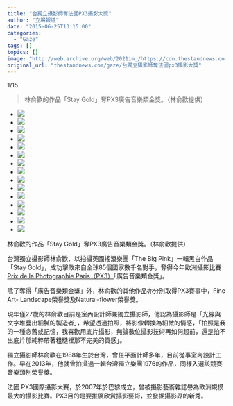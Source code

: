 ```yaml
---
title: "台獨立攝影師奪法國PX3攝影大獎"
author: "立場報道"
date: "2015-06-25T13:15:00"
categories:
  - "Gaze"
tags: []
topics: []
image: "http://web.archive.org/web/2021im_/https://cdn.thestandnews.com/media/photos/gallery/19/cache/winning20the20first201_WQ7AS_300x200cropcenter.jpg"
original_url: "thestandnews.com/gaze/台獨立攝影師奪法國px3攝影大獎"
---
```

[](#)[](#)

[](#)1/15[](#)

> 林俞歡的作品「Stay Gold」奪PX3廣告音樂類金獎。（林俞歡提供）

*   ![](http://web.archive.org/web/2021im_/https://cdn.thestandnews.com/media/photos/gallery/19/cache/winning20the20first201_WQ7AS_300x200cropcenter.jpg)
*   ![](http://web.archive.org/web/2021im_/https://cdn.thestandnews.com/media/photos/gallery/19/cache/winning20the20first202_SFIMv_300x200cropcenter.jpg)
*   ![](http://web.archive.org/web/2021im_/https://cdn.thestandnews.com/media/photos/gallery/19/cache/winning20the20first203_SfDDN_300x200cropcenter.jpg)
*   ![](http://web.archive.org/web/2021im_/https://cdn.thestandnews.com/media/photos/gallery/19/cache/winning20the20first204_cHcE2_300x200cropcenter.jpg)
*   ![](http://web.archive.org/web/2021im_/https://cdn.thestandnews.com/media/photos/gallery/19/cache/winning20the20first205_jawTH_300x200cropcenter.jpg)
*   ![](http://web.archive.org/web/2021im_/https://cdn.thestandnews.com/media/photos/gallery/19/cache/Fine20Art-20Landscape201_MGgAo_300x200cropcenter.jpg)
*   ![](http://web.archive.org/web/2021im_/https://cdn.thestandnews.com/media/photos/gallery/19/cache/Fine20Art-20Landscape202_vrXVz_300x200cropcenter.jpg)
*   ![](http://web.archive.org/web/2021im_/https://cdn.thestandnews.com/media/photos/gallery/19/cache/Fine20Art-20Landscape203_SrSc2_300x200cropcenter.jpg)
*   ![](http://web.archive.org/web/2021im_/https://cdn.thestandnews.com/media/photos/gallery/19/cache/Fine20Art-20Landscape204_VXkjo_300x200cropcenter.jpg)
*   ![](http://web.archive.org/web/2021im_/https://cdn.thestandnews.com/media/photos/gallery/19/cache/Fine20Art-20Landscape205_ct1D1_300x200cropcenter.jpg)
*   ![](http://web.archive.org/web/2021im_/https://cdn.thestandnews.com/media/photos/gallery/19/cache/Natural-flower1_Dfmmr_300x200cropcenter.jpg)
*   ![](http://web.archive.org/web/2021im_/https://cdn.thestandnews.com/media/photos/gallery/19/cache/Natural-flower2_PQYi8_300x200cropcenter.jpg)
*   ![](http://web.archive.org/web/2021im_/https://cdn.thestandnews.com/media/photos/gallery/19/cache/Natural-flower3_0AiNQ_300x200cropcenter.jpg)
*   ![](http://web.archive.org/web/2021im_/https://cdn.thestandnews.com/media/photos/gallery/19/cache/Natural-flower4_Zq2XI_300x200cropcenter.jpg)
*   ![](http://web.archive.org/web/2021im_/https://cdn.thestandnews.com/media/photos/gallery/19/cache/Natural-flower5_6xBg2_300x200cropcenter.jpg)

林俞歡的作品「Stay Gold」奪PX3廣告音樂類金獎。（林俞歡提供）

台灣獨立攝影師林俞歡，以拍攝英國搖滾樂團「The Big Pink」一輯黑白作品「Stay Gold」，成功擊敗來自全球85個國家數千名對手，奪得今年歐洲攝影比賽[Prix de la Photographie Paris（PX3）](http://web.archive.org/web/20210629023224/http://www.px3.fr/winners/zoom2.php?eid=1-50994-15&uid=3239439&count=2&cat=Advertising)「廣告音樂類金獎」。

除了奪得「廣告音樂類金獎」外，林俞歡的其他作品亦分別取得PX3賽事中，Fine Art- Landscape榮譽獎及Natural-flower榮譽獎。

現年僅27歲的林俞歡目前是室內設計師兼獨立攝影師，他認為攝影師是「光線與文字堆疊出細膩的製造者」，希望透過拍照，將影像轉換為細微的情感，「拍照是我的一種念舊或記憶，我喜歡用底片攝影，無論數位攝影技術再如何超前，還是拍不出底片那純粹帶著粗糙裡那不完美的質感」。

獨立攝影師林俞歡在1988年生於台灣，曾任平面計師多年，目前從事室內設計工作。早在2013年，他就曾拍攝過一輯台灣獨立樂團1976的作品，同樣入選該競賽音樂類別榮譽獎。

法國 PX3國際攝影大賽，於2007年於巴黎成立，曾被攝影藝術雜誌譽為歐洲規模最大的攝影比賽。PX3目的是要推廣欣賞攝影藝術，並發掘攝影界的新秀。